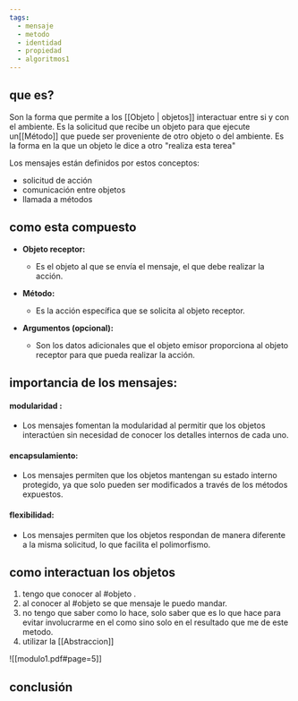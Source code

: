 ```yaml
---
tags:
  - mensaje
  - metodo
  - identidad
  - propiedad
  - algoritmos1
---
```

## que es?

Son la forma que permite a los [[Objeto | objetos]] interactuar entre si y con el ambiente. Es la solicitud que recibe un objeto para que ejecute un[[Método]] que puede ser proveniente de otro objeto o del ambiente. Es la forma en la que un objeto le dice a otro "realiza esta terea"

 Los mensajes están definidos por estos conceptos: 
 - solicitud de acción
 - comunicación entre objetos
 - llamada a métodos

## como esta compuesto 

- **Objeto receptor:**
    - Es el objeto al que se envía el mensaje, el que debe realizar la acción.
    
- **Método:**
    - Es la acción específica que se solicita al objeto receptor.
    
- **Argumentos (opcional):**
    - Son los datos adicionales que el objeto emisor proporciona al objeto receptor para que pueda realizar la acción.

## importancia de los mensajes:

#### modularidad :
- Los mensajes fomentan la modularidad al permitir que los objetos interactúen sin necesidad de conocer los detalles internos de cada uno.

#### encapsulamiento:
- Los mensajes permiten que los objetos mantengan su estado interno protegido, ya que solo pueden ser modificados a través de los métodos expuestos.

#### flexibilidad:
- Los mensajes permiten que los objetos respondan de manera diferente a la misma solicitud, lo que facilita el polimorfismo.

## como interactuan los objetos

1. tengo que conocer al #objeto .
2. al conocer al #objeto se que mensaje le puedo mandar.
3. no tengo que saber como lo hace, solo saber que es lo que hace  para evitar involucrarme en el como sino solo en el resultado que me de este metodo. 
4. utilizar la [[Abstraccion]] 

![[modulo1.pdf#page=5]]

## conclusión